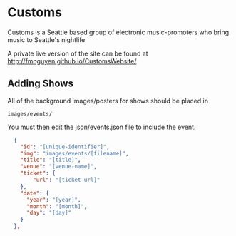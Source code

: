 # Customs
Customs is a Seattle based group of electronic music-promoters who bring music to Seattle's nightlife

A private live version of the site can be found at http://fmnguyen.github.io/CustomsWebsite/

## Adding Shows
All of the background images/posters for shows should be placed in
```
images/events/
``` 
You must then edit the json/events.json file to include the event.
```json
  {
    "id": "[unique-identifier]",
    "img": "images/events/[filename]",
    "title": "[title]",
    "venue": "[venue-name]",
    "ticket": {
    	"url": "[ticket-url]"
    },
    "date": {
      "year": "[year]",
      "month": "[month]",
      "day": "[day]"
    }
  },
```
